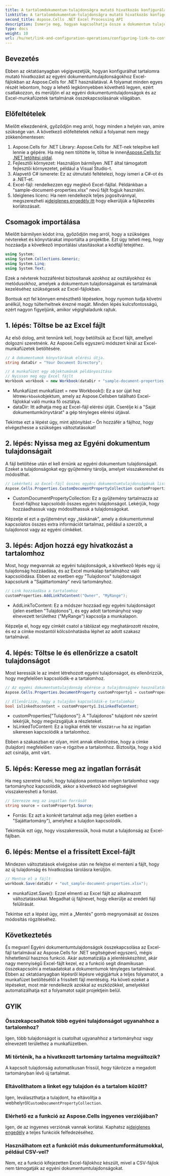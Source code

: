 ```yaml
---
title: A tartalomdokumentum-tulajdonságra mutató hivatkozás konfigurálása a .NET-ben
linktitle: A tartalomdokumentum-tulajdonságra mutató hivatkozás konfigurálása a .NET-ben
second_title: Aspose.Cells .NET Excel Processing API
description: Ismerje meg, hogyan kapcsolhatja össze a dokumentum tulajdonságait az Excel tartalommal az Aspose.Cells for .NET használatával. Lépésről lépésre bemutató fejlesztőknek.
type: docs
weight: 10
url: /hu/net/link-and-configuration-operations/configuring-link-to-content-document-property/
---
```

## Bevezetés

Ebben az oktatóanyagban végigvezetjük, hogyan konfigurálhat tartalomra mutató hivatkozást az egyéni dokumentumtulajdonságokhoz Excel-fájlokban az Aspose.Cells for .NET használatával. A folyamat minden egyes részét lebontom, hogy a lehető legkönnyebben követhető legyen, ezért csatlakozzon, és merüljön el az egyéni dokumentumtulajdonságok és az Excel-munkafüzetek tartalmának összekapcsolásának világában.

## Előfeltételek

Mielőtt elkezdenénk, győződjön meg arról, hogy minden a helyén van, amire szüksége van. A következő előfeltételek nélkül a folyamat nem megy zökkenőmentesen:

1.  Aspose.Cells for .NET Library: Aspose.Cells for .NET-nek telepítve kell lennie a gépére. Ha még nem töltötte le, töltse le innen[Aspose.Cells for .NET letöltési oldal](https://releases.aspose.com/cells/net/).
2. Fejlesztői környezet: Használjon bármilyen .NET által támogatott fejlesztői környezetet, például a Visual Studio-t.
3. Alapvető C# ismerete: Ez az útmutató feltételezi, hogy ismeri a C#-ot és a .NET-et.
4. Excel-fájl: rendelkezzen egy meglévő Excel-fájllal. Példánkban a "sample-document-properties.xlsx" nevű fájlt fogjuk használni.
5. Ideiglenes licenc: Ha nem rendelkezik teljes jogosítvánnyal, megszerezheti a[ideiglenes engedély itt](https://purchase.aspose.com/temporary-license/) hogy elkerüljük a fájlkezelés korlátozásait.

## Csomagok importálása

Mielőtt bármilyen kódot írna, győződjön meg arról, hogy a szükséges névtereket és könyvtárakat importálta a projektbe. Ezt úgy teheti meg, hogy hozzáadja a következő importálási utasításokat a kódfájl tetejéhez.

```csharp
using System;
using System.Collections.Generic;
using System.Linq;
using System.Text;
```

Ezek a névterek hozzáférést biztosítanak azokhoz az osztályokhoz és metódusokhoz, amelyek a dokumentum tulajdonságainak és tartalmának kezeléséhez szükségesek az Excel-fájlokban.

Bontsuk ezt fel könnyen emészthető lépésekre, hogy nyomon tudja követni anélkül, hogy túlterheltnek érezné magát. Minden lépés kulcsfontosságú, ezért nagyon figyeljünk, amikor végighaladunk rajtuk.

## 1. lépés: Töltse be az Excel fájlt

Az első dolog, amit tennünk kell, hogy betöltsük az Excel fájlt, amellyel dolgozni szeretnénk. Az Aspose.Cells egyszerű módszert kínál az Excel-munkafüzetek betöltésére.

```csharp
// A dokumentumok könyvtárának elérési útja.
string dataDir = "Your Document Directory";

// A munkafüzet egy objektumának példányosítása
// Nyisson meg egy Excel fájlt
Workbook workbook = new Workbook(dataDir + "sample-document-properties.xlsx");
```

-  Munkafüzet munkafüzet = new Workbook(): Ez a sor újat hoz létre`Workbook`objektum, amely az Aspose.Cellsben található Excel-fájlokkal való munka fő osztálya.
- dataDir: Itt adhatja meg az Excel-fájl elérési útját. Cserélje ki a "Saját dokumentumkönyvtárat" a gép tényleges elérési útjával.

Tekintse ezt a lépést úgy, mint ajtónyitást – Ön hozzáfér a fájlhoz, hogy elvégezhesse a szükséges változtatásokat!

## 2. lépés: Nyissa meg az Egyéni dokumentum tulajdonságait

A fájl betöltése után el kell érnünk az egyéni dokumentum tulajdonságait. Ezeket a tulajdonságokat egy gyűjtemény tárolja, amelyet visszakereshet és módosíthat.

```csharp
// Lekérheti az Excel-fájl összes egyéni dokumentumtulajdonságának listáját
Aspose.Cells.Properties.CustomDocumentPropertyCollection customProperties = workbook.Worksheets.CustomDocumentProperties;
```

- CustomDocumentPropertyCollection: Ez a gyűjtemény tartalmazza az Excel-fájlhoz kapcsolódó összes egyéni tulajdonságot. Lekérjük, hogy hozzáadhassuk vagy módosíthassuk a tulajdonságokat.

Képzelje el ezt a gyűjteményt egy „táskának”, amely a dokumentummal kapcsolatos összes extra információt tartalmaz, például a szerzőt, a tulajdonost vagy az egyéni címkéket.

## 3. lépés: Adjon hozzá egy hivatkozást a tartalomhoz

Most, hogy megvannak az egyéni tulajdonságok, a következő lépés egy új tulajdonság hozzáadása, és az Excel munkalap tartalmához való kapcsolódása. Ebben az esetben egy "Tulajdonos" tulajdonságot kapcsolunk a "Sajáttartomány" nevű tartományhoz.

```csharp
// Link hozzáadása a tartalomhoz
customProperties.AddLinkToContent("Owner", "MyRange");
```

- AddLinkToContent: Ez a módszer hozzáad egy egyéni tulajdonságot (jelen esetben "Tulajdonos"), és egy adott tartományhoz vagy elnevezett területhez ("MyRange") kapcsolja a munkalapon.

Képzelje el, hogy egy címkét csatol a táblázat egy meghatározott részére, és ez a címke mostantól kölcsönhatásba léphet az adott szakasz tartalmával.

## 4. lépés: Töltse le és ellenőrizze a csatolt tulajdonságot

Most keressük le az imént létrehozott egyéni tulajdonságot, és ellenőrizzük, hogy megfelelően kapcsolódik-e a tartalomhoz.

```csharp
// Az egyéni dokumentumtulajdonság elérése a tulajdonságnév használatával
Aspose.Cells.Properties.DocumentProperty customProperty1 = customProperties["Owner"];

// Ellenőrizze, hogy a tulajdon kapcsolódik-e tartalomhoz
bool islinkedtocontent = customProperty1.IsLinkedToContent;
```

- customProperties["Tulajdonos"]: A "Tulajdonos" tulajdont név szerint lekérjük, hogy megvizsgáljuk a részleteket.
- IsLinkedToContent: Ez a logikai érték tér vissza`true` ha az ingatlan sikeresen kapcsolódik a tartalomhoz.

Ebben a szakaszban ez olyan, mint annak ellenőrzése, hogy a címke (tulajdon) megfelelően van-e rögzítve a tartalomhoz. Biztosítja, hogy a kód azt csinálja, amit várt.

## 5. lépés: Keresse meg az ingatlan forrását

Ha meg szeretné tudni, hogy tulajdona pontosan milyen tartalomhoz vagy tartományhoz kapcsolódik, akkor a következő kód segítségével visszakeresheti a forrást.

```csharp
// Szerezze meg az ingatlan forrását
string source = customProperty1.Source;
```

- Forrás: Ez azt a konkrét tartalmat adja meg (jelen esetben a "Sajáttartomány"), amelyhez a tulajdon kapcsolódik.

Tekintsük ezt úgy, hogy visszakeressük, hová mutat a tulajdonság az Excel-fájlban.

## 6. lépés: Mentse el a frissített Excel-fájlt

Mindezen változtatások elvégzése után ne felejtse el menteni a fájlt, hogy az új tulajdonság és hivatkozása tárolásra kerüljön.

```csharp
// Mentse el a fájlt
workbook.Save(dataDir + "out_sample-document-properties.xlsx");
```

- munkafüzet.Save(): Ezzel elmenti az Excel fájlt az alkalmazott változtatásokkal. Megadhat új fájlnevet, hogy elkerülje az eredeti fájl felülírását.

Tekintse ezt a lépést úgy, mint a „Mentés” gomb megnyomását az összes módosítás rögzítéséhez.

## Következtetés

És megvan! Egyéni dokumentumtulajdonságok összekapcsolása az Excel-fájl tartalmával az Aspose.Cells for .NET segítségével egyszerű, mégis hihetetlenül hasznos funkció. Akár automatizálja a jelentéskészítést, akár nagy mennyiségű Excel-fájlt kezel, ez a funkció segít dinamikusan összekapcsolni a metaadatokat a dokumentumok tényleges tartalmával.
Ebben az oktatóanyagban lépésről lépésre végigjártuk a teljes folyamatot, a munkafüzet betöltésétől a frissített fájl mentéséig. Ha követi ezeket a lépéseket, most már rendelkezik azokkal az eszközökkel, amelyekkel automatizálhatja ezt a folyamatot saját projektjein belül.

## GYIK

### Összekapcsolhatok több egyéni tulajdonságot ugyanahhoz a tartalomhoz?
Igen, több tulajdonságot is csatolhat ugyanahhoz a tartományhoz vagy elnevezett területhez a munkafüzetben.

### Mi történik, ha a hivatkozott tartomány tartalma megváltozik?
A kapcsolt tulajdonság automatikusan frissül, hogy tükrözze a megadott tartományban lévő új tartalmat.

### Eltávolíthatom a linket egy tulajdon és a tartalom között?
 Igen, leválaszthatja a tulajdont, ha eltávolítja a webhelyről`CustomDocumentPropertyCollection`.

### Elérhető ez a funkció az Aspose.Cells ingyenes verziójában?
 Igen, de az ingyenes verziónak vannak korlátai. Kaphatsz a[ideiglenes engedély](https://purchase.aspose.com/temporary-license/) a teljes funkciók felfedezéséhez.

### Használhatom ezt a funkciót más dokumentumformátumokkal, például CSV-vel?
Nem, ez a funkció kifejezetten Excel-fájlokhoz készült, mivel a CSV-fájlok nem támogatják az egyéni dokumentumtulajdonságokat.